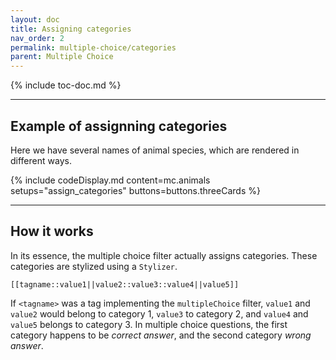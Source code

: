 ```yaml
---
layout: doc
title: Assigning categories
nav_order: 2
permalink: multiple-choice/categories
parent: Multiple Choice
---
```


{% include toc-doc.md %}

---
## Example of assignning categories

Here we have several names of animal species, which are rendered in different ways.

{% include codeDisplay.md content=mc.animals setups="assign_categories" buttons=buttons.threeCards %}

---
## How it works

In its essence, the multiple choice filter actually assigns categories.
These categories are stylized using a `Stylizer`.

```closet
[[tagname::value1||value2::value3::value4||value5]]
```

If `<tagname>` was a tag implementing the `multipleChoice` filter, `value1` and `value2` would belong to category 1, `value3` to category 2, and `value4` and `value5` belongs to category 3.
In multiple choice questions, the first category happens to be _correct answer_, and the second category _wrong answer_.
